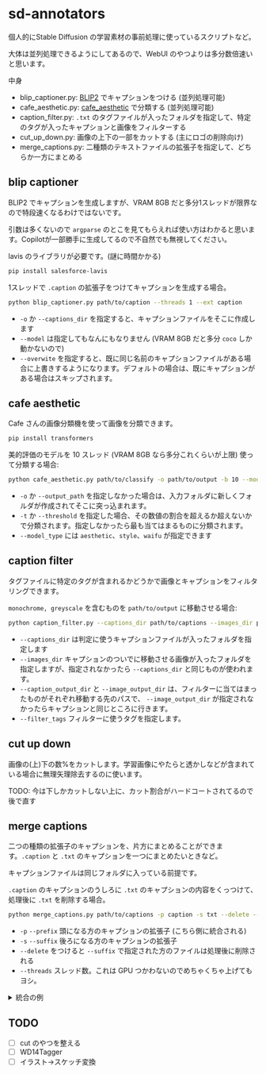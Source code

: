 # sd-annotators

個人的にStable Diffusion の学習素材の事前処理に使っているスクリプトなど。

大体は並列処理できるようにしてあるので、WebUI のやつよりは多分数倍速いと思います。

中身

- blip_captioner.py: [BLIP2](https://github.com/salesforce/LAVIS/tree/main/projects/blip2) でキャプションをつける (並列処理可能)
- cafe_aesthetic.py: [cafe_aesthetic](https://huggingface.co/spaces/cafeai/cafe_aesthetic_demo) で分類する (並列処理可能)
- caption_filter.py: `.txt` のタグファイルが入ったフォルダを指定して、特定のタグが入ったキャプションと画像をフィルターする
- cut_up_down.py: 画像の上下の一部をカットする (主にロゴの削除向け)
- merge_captions.py: 二種類のテキストファイルの拡張子を指定して、どちらか一方にまとめる

## blip captioner

BLIP2 でキャプションを生成しますが、VRAM 8GB だと多分1スレッドが限界なので特段速くなるわけではないです。

引数は多くないので `argparse` のとこを見てもらえれば使い方はわかると思います。Copilotが一部勝手に生成してるので不自然でも無視してください。

lavis のライブラリが必要です。(謎に時間かかる)

```bash
pip install salesforce-lavis
```

1スレッドで `.caption` の拡張子をつけてキャプションを生成する場合。

```bash
python blip_captioner.py path/to/caption --threads 1 --ext caption 
```

- `-o` か `--captions_dir` を指定すると、キャプションファイルをそこに作成します
- `--model` は指定してもなんにもなりません (VRAM 8GB だと多分 `coco` しか動かないので)
- `--overwite` を指定すると、既に同じ名前のキャプションファイルがある場合に上書きするようになります。デフォルトの場合は、既にキャプションがある場合はスキップされます。

## cafe aesthetic

Cafe さんの画像分類機を使って画像を分類できます。

```bash
pip install transformers
```

美的評価のモデルを 10 スレッド (VRAM 8GB なら多分これくらいが上限) 使って分類する場合:

```bash
python cafe_aesthetic.py path/to/classify -o path/to/output -b 10 --model_type aesthetic
```

- `-o` か `--output_path` を指定しなかった場合は、入力フォルダに新しくフォルダが作成されてそこに突っ込まれます。
- `-t` か `--threshold` を指定した場合、その数値の割合を超えるか超えないかで分類されます。指定しなかったら最も当てはまるものに分類されます。
- `--model_type` には `aesthetic`、`style`、`waifu` が指定できます

## caption filter

タグファイルに特定のタグが含まれるかどうかで画像とキャプションをフィルタリングできます。

`monochrome, greyscale` を含むものを `path/to/output` に移動させる場合:

```bash
python caption_filter.py --captions_dir path/to/captions --images_dir path/to/images --caption_output_dir path/to/output --filter_tags "monochrome" "greyscale"
```

- `--captions_dir` は判定に使うキャプションファイルが入ったフォルダを指定します
- `--images_dir` キャプションのついでに移動させる画像が入ったフォルダを指定しますが、指定されなかったら `--captions_dir` と同じものが使われます。
- `--caption_output_dir` と `--image_output_dir` は、フィルターに当てはまったものがそれぞれ移動する先のパスで、 `--image_output_dir` が指定されなかったらキャプションと同じところに行きます。
- `--filter_tags` フィルターに使うタグを指定します。

## cut up down

画像の(上)下の数%をカットします。学習画像にやたらと透かしなどが含まれている場合に無理矢理除去するのに使います。

TODO: 今は下しかカットしない上に、カット割合がハードコートされてるので後で直す

## merge captions

二つの種類の拡張子のキャプションを、片方にまとめることができます。`.caption` と `.txt` のキャプションを一つにまとめたいときなど。

キャプションファイルは同じフォルダに入っている前提です。

`.caption` のキャプションのうしろに `.txt` のキャプションの内容をくっつけて、処理後に `.txt` を削除する場合。  

```bash
python merge_captions.py path/to/captions -p caption -s txt --delete --threads 200
```
- `-p` `--prefix` 頭になる方のキャプションの拡張子 (こちら側に統合される)
- `-s` `--suffix` 後ろになる方のキャプションの拡張子 
- `--delete` をつけると `--suffix` で指定された方のファイルは処理後に削除される
- `--threads` スレッド数。これは GPU つかわないのでめちゃくちゃ上げてもヨシ。

<details>
<summary>統合の例</summary>

`-p` に BLIP2 のキャプションの `.caption` ファイル、 `-s` に Tagger のタグの `.txt` を指定して上のコマンドを実行した場合は、

`.caption` のキャプションファイルは

```
an anime illustration of a girl, 1girl, black hair, short hair....
```

みたいな感じになり、`.txt` ファイルは削除される。

</details>

## TODO

- [ ] cut のやつを整える
- [ ] WD14Tagger
- [ ] イラスト→スケッチ変換
